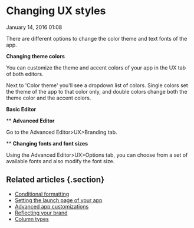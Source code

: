 #  Changing UX styles


January 14, 2016 01:08

There are different options to change the color theme and text fonts of the
app.

**Changing theme colors**

You can customize the theme and accent colors of your app in the UX tab of
both editors.

Next to 'Color theme' you'll see a dropdown list of colors. Single colors set
the theme of the app to that color only, and double colors change both the
theme color and the accent colors.

**Basic Editor**

** **Advanced Editor**

Go to the Advanced Editor>UX>Branding tab.  
  
** **Changing fonts and font sizes**

Using the Advanced Editor>UX>Options tab, you can choose from a set of
available fonts and also modify the font size.

## Related articles {.section}

  * [Conditional formatting](Conditional-formatting.md)
  * [Setting the launch page of your app](Setting-the-launch-page-of-your-app.md)
  * [Advanced app customizations](Advanced-app-customizations.md)
  * [Reflecting your brand](Reflecting-your-brand.md)
  * [Column types](Column-types.md)


